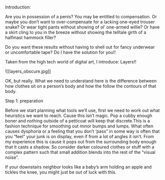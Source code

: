 Introduction:

Are you in possession of a penis? You may be entitled to compensation. Or maybe you don’t want to over-compensate for a lacking one-eyed trouser snake? Or wear tight pants without showing of ol’ one-armed willie? Or have a skirt cling to you in the breeze without showing the telltale girth of a halfmast hammock filler?

Do you want these results without having to shell out for fancy underwear or uncomfortable tape? Do I have the solution for you!!

Taken from the high tech world of digital art, I introduce: Layers!!

![[layers_obscure.jpg]]

OK, but really. What we need to understand here is the difference between how clothes sit on a person’s body and how the follow the contours of that body.

  

Step 1: preparation

Before we start planning what tools we’ll use, first we need to work out what heuristics we want to reach. Cause this isn’t magic. Pop a cubby enough boner and nothing outside of a petticoat will keep that discrete.This is a fashion technique for smoothing out minor bumps and lumps. What often causes dysphoria or a feeling that you don’t ‘pass” in some way is often that you “feel” your junk is on display, even if from a lot of angles it isn’t. From my experience this is cause it pops out from the surrounding body enough that it casts a shadow. So consider darker coloured clothes or stuff with a complex pattern such that small addition blends into the rest of the “visual noise”.

If your downstairs neighbor looks like a baby’s arm holding an apple and tickles the knee, you might just be out of luck with this.